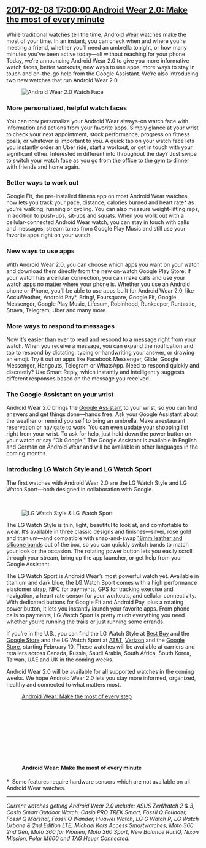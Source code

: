 ## <a href="https://www.blog.google/products/android-wear/android-wear-20-make-most-every-minute/" target="_blank">2017-02-08 17:00:00 Android Wear 2.0: Make the most of every minute</a>
<html><head></head><body><div class="block-paragraph"><div class="rich-text"><p>While traditional watches tell the time, <a href="http://www.android.com/wear">Android Wear</a> watches make the most of your time. In an instant, you can check when and where you’re meeting a friend, whether you’ll need an umbrella tonight, or how many minutes you’ve been active today—all without reaching for your phone. Today, we’re announcing Android Wear 2.0 to give you more informative watch faces, better workouts, new ways to use apps, more ways to stay in touch and on-the-go help from the Google Assistant. We’re also introducing two new watches that run Android Wear 2.0.</p></div></div><div class="block-image_half_width"><div class="article-module h-c-page"><div class="h-c-grid"><figure class="article-image--medium h-c-grid__col h-c-grid__col--4 h-c-grid__col--offset-4 "><img alt="Android Wear 2.0 Watch Face" src="https://storage.googleapis.com/gweb-uniblog-publish-prod/original_images/Android_Wear_20_Watch_Face.gif"/></figure></div></div></div><div class="block-paragraph"><div class="rich-text"><h3>More personalized, helpful watch faces</h3><p>You can now personalize your Android Wear always-on watch face with information and actions from your favorite apps. Simply glance at your wrist to check your next appointment, stock performance, progress on fitness goals, or whatever is important to you. A quick tap on your watch face lets you instantly order an Uber ride, start a workout, or get in touch with your significant other. Interested in different info throughout the day? Just swipe to switch your watch face as you go from the office to the gym to dinner with friends and home again.</p></div></div><div class="block-paragraph"><div class="rich-text"><h3>Better ways to work out</h3><p>Google Fit, the pre-installed fitness app on most Android Wear watches, now lets you track your pace, distance, calories burned and heart rate* as you’re walking, running or cycling. You can also measure weight-lifting reps, in addition to push-ups, sit-ups and squats. When you work out with a cellular-connected Android Wear watch, you can stay in touch with calls and messages, stream tunes from Google Play Music and still use your favorite apps right on your watch.</p><h3>New ways to use apps</h3><p>With Android Wear 2.0, you can choose which apps you want on your watch and download them directly from the new on-watch Google Play Store. If your watch has a cellular connection, you can make calls and use your watch apps no matter where your phone is. Whether you use an Android phone or iPhone, you’ll be able to use apps built for Android Wear 2.0, like AccuWeather, Android Pay*, Bring!, Foursquare, Google Fit, Google Messenger, Google Play Music, Lifesum, Robinhood, Runkeeper, Runtastic, Strava, Telegram, Uber and many more.</p><h3>More ways to respond to messages</h3><p>Now it’s easier than ever to read and respond to a message right from your watch. When you receive a message, you can expand the notification and tap to respond by dictating, typing or handwriting your answer, or drawing an emoji. Try it out on apps like Facebook Messenger, Glide, Google Messenger, Hangouts, Telegram or WhatsApp. Need to respond quickly and discreetly? Use Smart Reply, which instantly and intelligently suggests different responses based on the message you received.</p><h3>The Google Assistant on your wrist</h3><p>Android Wear 2.0 brings the <a href="http://assistant.google.com#wear">Google Assistant</a> to your wrist, so you can find answers and get things done—hands free. Ask your Google Assistant about the weather or remind yourself to bring an umbrella. Make a restaurant reservation or navigate to work. You can even update your shopping list right from your wrist. To ask for help, just hold down the power button on your watch or say “Ok Google." The Google Assistant is available in English and German on Android Wear and will be available in other languages in the coming months.<br/></p><h3>Introducing LG Watch Style and LG Watch Sport</h3><p>The first watches with Android Wear 2.0 are the LG Watch Style and LG Watch Sport—both designed in collaboration with Google.</p><p><br/></p></div></div><div class="block-image_full_width"><figure class="article-image--full article-module "><img alt="LG Watch Style &amp; LG Watch Sport" src="https://storage.googleapis.com/gweb-uniblog-publish-prod/images/LGWatchStyleSport.max-1000x1000.png"/></figure></div><div class="block-paragraph"><div class="rich-text"><p>The LG Watch Style is thin, light, beautiful to look at, and comfortable to wear. It’s available in three classic designs and finishes—silver, rose gold and titanium—and compatible with snap-and-swap <a href="https://store.google.com/category/mode_watch_bands">18mm leather and silicone bands</a> out of the box, so you can quickly switch bands to match your look or the occasion. The rotating power button lets you easily scroll through your stream, bring up the app launcher, or get help from your Google Assistant.</p><p>The LG Watch Sport is Android Wear’s most powerful watch yet. Available in titanium and dark blue, the LG Watch Sport comes with a high performance elastomer strap, NFC for payments, GPS for tracking exercise and navigation, a heart rate sensor for your workouts, and cellular connectivity. With dedicated buttons for Google Fit and Android Pay, plus a rotating power button, it lets you instantly launch your favorite apps. From phone calls to payments, LG Watch Sport is pretty much everything you need whether you’re running the trails or just running some errands.</p><p>If you’re in the U.S., you can find the LG Watch Style at <a href="http://www.bestbuy.com/site/lg-watch-style-smartwatch-42-3mm-stainless-steel-silver/5728000.p?skuId=5728000">Best Buy</a> and the <a href="https://store.google.com/product/lg_watch_style">Google Store</a> and the LG Watch Sport at <a href="https://www.att.com/devices/lg/watch-sport.html#sku=sku8180337">AT&amp;T</a>, <a href="https://www.verizonwireless.com/connected-devices/lg-watch-sport/">Verizon</a> and the <a href="https://store.google.com/product/lg_watch_sport">Google Store</a>, starting February 10. These watches will be available at carriers and retailers across Canada, Russia, Saudi Arabia, South Africa, South Korea, Taiwan, UAE and UK in the coming weeks.</p><p>Android Wear 2.0 will be available for all supported watches in the coming weeks. We hope Android Wear 2.0 lets you stay more informed, organized, healthy and connected to what matters most.</p></div></div><div class="block-video"><div class="h-c-page h-c-page--mobile-full-bleed"><div class="h-c-grid"><div class="h-c-grid__col h-c-grid__col-l--12 "><div class="article-module article-video "><figure><a class="h-c-video h-c-video--marquee" data-glue-modal-disabled-on-mobile="true" data-glue-modal-trigger="uni-modal-qlTGwPIOz0Y-" href="https://youtube.com/watch?v=qlTGwPIOz0Y"><div class="article-video__aspect-image" style="background-image: url(https://storage.googleapis.com/gweb-uniblog-publish-prod/images/thumbnail-fitness.max-1000x1000.png);"><span class="h-u-visually-hidden">Android Wear: Make the most of every step</span></div><svg class="h-c-video__play h-c-icon h-c-icon--color-white" role="img"><use xlink:href="#mi-youtube-icon"></use></svg></a><figcaption class="article-video__caption h-c-page"><h4 class="h-c-headline h-c-headline--four h-u-font-weight-medium h-u-mt-std">Android Wear: Make the most of every minute</h4></figcaption></figure></div></div></div></div><div class="h-c-modal--video" data-glue-modal="uni-modal-qlTGwPIOz0Y-" data-glue-modal-close-label="Close Dialog"><a class="glue-yt-video" data-glue-yt-video-autoplay="true" data-glue-yt-video-height="99%" data-glue-yt-video-vid="qlTGwPIOz0Y" data-glue-yt-video-width="100%" href="https://youtube.com/watch?v=qlTGwPIOz0Y" ng-cloak=""></a></div></div><div class="block-paragraph"><div class="rich-text"><p>*  Some features require hardware sensors which are not available on all Android Wear watches.</p><hr/><p><i>Current watches getting Android Wear 2.0 include: ASUS ZenWatch 2 &amp; 3, Casio Smart Outdoor Watch, Casio PRO TREK Smart, Fossil Q Founder, Fossil Q Marshal, Fossil Q Wander, Huawei Watch, LG G Watch R, LG Watch Urbane &amp; 2nd Edition LTE, Michael Kors Access Smartwatches, Moto 360 2nd Gen, Moto 360 for Women, Moto 360 Sport, New Balance RunIQ, Nixon Mission, Polar M600 and TAG Heuer Connected.</i></p><p><br/></p></div></div></body></html>


